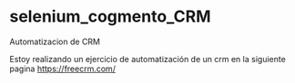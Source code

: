 # selenium_cogmento_CRM
Automatizacion de CRM 

Estoy realizando un ejercicio de automatización de un crm en la siguiente pagina https://freecrm.com/

